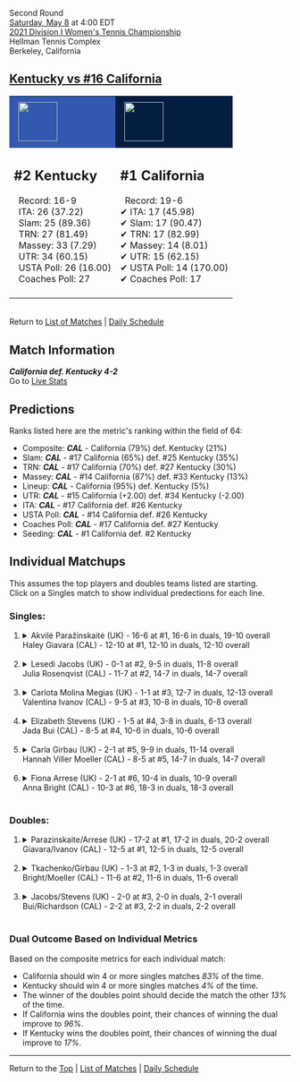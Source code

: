 Second Round[](#top)<a name="top"></a>  
[Saturday, May 8](../../schedule.md#05-08) at 4:00 EDT  
[2021 Division I Women's Tennis Championship](../index.md)  
Hellman Tennis Complex  
Berkeley, California  
## [Kentucky vs #16 California](https://www.ncaa.com/game/5833680)  

<table><tr style="background-color: #d9d9d9 !important"><td style="background-color: #3258AF !important"><img src="https://www.ncaa.com/sites/default/files/images/logos/schools/k/kentucky.70.png" width="70" height="70" style="padding: 8px;" /></td><td style="background-color: #041E42 !important"><img src="https://www.ncaa.com/sites/default/files/images/logos/schools/c/california.70.png" width="70" height="70" style="padding: 8px;" /></td></tr><tr>
<td>  

<h2>#2 Kentucky</h2>  
&nbsp; Record: 16-9<br>  
&nbsp; ITA: 26 (37.22)<br>  
&nbsp; Slam: 25 (89.36)<br>  
&nbsp; TRN: 27 (81.49)<br>  
&nbsp; Massey: 33 (7.29)<br>  
&nbsp; UTR: 34 (60.15)<br>  
&nbsp; USTA Poll: 26 (16.00)<br>  
&nbsp; Coaches Poll: 27<br>  
<br>  

</td>
<td>  

<h2>#1 California</h2>  
&nbsp; Record: 19-6<br>  
&#10004; ITA: 17 (45.98)<br>  
&#10004; Slam: 17 (90.47)<br>  
&#10004; TRN: 17 (82.99)<br>  
&#10004; Massey: 14 (8.01)<br>  
&#10004; UTR: 15 (62.15)<br>  
&#10004; USTA Poll: 14 (170.00)<br>  
&#10004; Coaches Poll: 17<br>  
<br>  

</td>
</tr></table>  


<br>Return to [List of Matches](../index.md) &#124; [Daily Schedule](../../schedule.md#05-08)

## Match Information  
***California def. Kentucky 4-2***  
Go to [Live Stats](https://calbears.com/sports/2013/4/17/208195810.aspx)  

## Predictions  

Ranks listed here are the metric's ranking within the field of 64:  
- Composite: ***CAL*** - California (79%) def. Kentucky (21%)  
- Slam: ***CAL*** - #17 California (65%) def. #25 Kentucky (35%)  
- TRN: ***CAL*** - #17 California (70%) def. #27 Kentucky (30%)  
- Massey: ***CAL*** - #14 California (87%) def. #33 Kentucky (13%)  
- Lineup: ***CAL*** - California (95%) def. Kentucky (5%)  
- UTR: ***CAL*** - #15 California (+2.00) def. #34 Kentucky (-2.00)  
- ITA: ***CAL*** - #17 California def. #26 Kentucky  
- USTA Poll: ***CAL*** - #14 California def. #26 Kentucky  
- Coaches Poll: ***CAL*** - #17 California def. #27 Kentucky  
- Seeding: ***CAL*** - #1 California def. #2 Kentucky  

## Individual Matchups  
This assumes the top players and doubles teams listed are starting.  
Click on a Singles match to show individual predections for each line.  

### Singles:  

<ol>
<li><details>
<summary markdown="span">Akvilė Paražinskaitė (UK) - 16-6 at #1, 16-6 in duals, 19-10 overall<br>Haley Giavara (CAL) - 12-10 at #1, 12-10 in duals, 12-10 overall</summary>
<h4>Predictions</h4><ul>
<li>Composite: <b><i>CAL</i></b> - Giavara (60%) def. Paražinskaitė (40%)</li>  
<li>Slam: <b><i>CAL</i></b> - Giavara (65%) def. Paražinskaitė (35%)</li>  
<li>TRN: <b><i>CAL</i></b> - Giavara (64%) def. Paražinskaitė (36%)</li>  
<li>Massey: <b><i>CAL</i></b> - Giavara (54%) def. Paražinskaitė (46%)</li>  
<li>UTR: <b><i>CAL</i></b> - Giavara (58%) def. Paražinskaitė (42%)</li>  
<li>ITA: <b><i>UK</i></b> - Paražinskaitė (19.85) def. Giavara (18.44)</li>  
</ul>
</details>&nbsp;</li>
<li><details>
<summary markdown="span">Lesedi Jacobs (UK) - 0-1 at #2, 9-5 in duals, 11-8 overall<br>Julia Rosenqvist (CAL) - 11-7 at #2, 14-7 in duals, 14-7 overall</summary>
<h4>Predictions</h4><ul>
<li>Composite: <b><i>CAL</i></b> - Rosenqvist (65%) def. Jacobs (35%)</li>  
<li>Slam: <b><i>CAL</i></b> - Rosenqvist (66%) def. Jacobs (34%)</li>  
<li>TRN: <b><i>CAL</i></b> - Rosenqvist (63%) def. Jacobs (37%)</li>  
<li>Massey: <b><i>CAL</i></b> - Rosenqvist (53%) def. Jacobs (47%)</li>  
<li>UTR: <b><i>CAL</i></b> - Rosenqvist (79%) def. Jacobs (21%)</li>  
<li>ITA: <b><i>UK</i></b> - Jacobs (5.00) def. Rosenqvist (2.23)</li>  
</ul>
</details>&nbsp;</li>
<li><details>
<summary markdown="span">Carlota Molina Megias (UK) - 1-1 at #3, 12-7 in duals, 12-13 overall<br>Valentina Ivanov (CAL) - 9-5 at #3, 10-8 in duals, 10-8 overall</summary>
<h4>Predictions</h4><ul>
<li>Composite: <b><i>CAL</i></b> - Ivanov (69%) def. Megias (31%)</li>  
<li>Slam: <b><i>CAL</i></b> - Ivanov (66%) def. Megias (34%)</li>  
<li>TRN: <b><i>CAL</i></b> - Ivanov (70%) def. Megias (30%)</li>  
<li>Massey: <b><i>CAL</i></b> - Ivanov (63%) def. Megias (37%)</li>  
<li>UTR: <b><i>CAL</i></b> - Ivanov (79%) def. Megias (21%)</li>  
<li>ITA: <b><i>UK</i></b> - Megias (2.40) def. Ivanov (1.97)</li>  
</ul>
</details>&nbsp;</li>
<li><details>
<summary markdown="span">Elizabeth Stevens (UK) - 1-5 at #4, 3-8 in duals, 6-13 overall<br>Jada Bui (CAL) - 8-5 at #4, 10-6 in duals, 10-6 overall</summary>
<h4>Predictions</h4><ul>
<li>Composite: <b><i>CAL</i></b> - Bui (84%) def. Stevens (16%)</li>  
<li>Slam: <b><i>CAL</i></b> - Bui (85%) def. Stevens (15%)</li>  
<li>TRN: <b><i>CAL</i></b> - Bui (88%) def. Stevens (12%)</li>  
<li>Massey: <b><i>CAL</i></b> - Bui (81%) def. Stevens (19%)</li>  
<li>UTR: <b><i>CAL</i></b> - Bui (83%) def. Stevens (17%)</li>  
<li>ITA: <b><i>UK</i></b> - # Stevens def. Bui (1.95)</li>  
</ul>
</details>&nbsp;</li>
<li><details>
<summary markdown="span">Carla Girbau (UK) - 2-1 at #5, 9-9 in duals, 11-14 overall<br>Hannah Viller Moeller (CAL) - 8-5 at #5, 14-7 in duals, 14-7 overall</summary>
<h4>Predictions</h4><ul>
<li>Composite: <b><i>CAL</i></b> - Moeller (79%) def. Girbau (21%)</li>  
<li>Slam: <b><i>CAL</i></b> - Moeller (74%) def. Girbau (26%)</li>  
<li>TRN: <b><i>CAL</i></b> - Moeller (84%) def. Girbau (16%)</li>  
<li>Massey: <b><i>CAL</i></b> - Moeller (79%) def. Girbau (21%)</li>  
<li>UTR: <b><i>CAL</i></b> - Moeller (81%) def. Girbau (19%)</li>  
<li>ITA: <b><i>UK</i></b> - # Girbau def. Moeller (1.79)</li>  
</ul>
</details>&nbsp;</li>
<li><details>
<summary markdown="span">Fiona Arrese (UK) - 2-1 at #6, 10-4 in duals, 10-9 overall<br>Anna Bright (CAL) - 10-3 at #6, 18-3 in duals, 18-3 overall</summary>
<h4>Predictions</h4><ul>
<li>Composite: <b><i>CAL</i></b> - Bright (87%) def. Arrese (13%)</li>  
<li>Slam: <b><i>CAL</i></b> - Bright (80%) def. Arrese (20%)</li>  
<li>TRN: <b><i>CAL</i></b> - Bright (91%) def. Arrese (9%)</li>  
<li>Massey: <b><i>CAL</i></b> - Bright (90%) def. Arrese (10%)</li>  
<li>UTR: <b><i>CAL</i></b> - Bright (89%) def. Arrese (11%)</li>  
<li>ITA: <b><i>CAL</i></b> - Bright (2.79) def. Arrese (1.49)</li>  
</ul>
</details>&nbsp;</li>
</ol>

### Doubles:  

<ol>
<li><details>
<summary markdown="span">Parazinskaite/Arrese (UK) - 17-2 at #1, 17-2 in duals, 20-2 overall<br>Giavara/Ivanov (CAL) - 12-5 at #1, 12-5 in duals, 12-5 overall</summary>
<br>Sorry, we don't have any metrics for this match
</details>&nbsp;</li>
<li><details>
<summary markdown="span">Tkachenko/Girbau (UK) - 1-3 at #2, 1-3 in duals, 1-3 overall<br>Bright/Moeller (CAL) - 11-6 at #2, 11-6 in duals, 11-6 overall</summary>
<br>Sorry, we don't have any metrics for this match
</details>&nbsp;</li>
<li><details>
<summary markdown="span">Jacobs/Stevens (UK) - 2-0 at #3, 2-0 in duals, 2-1 overall<br>Bui/Richardson (CAL) - 2-2 at #3, 2-2 in duals, 2-2 overall</summary>
<br>Sorry, we don't have any metrics for this match
</details>&nbsp;</li>
</ol>

### Dual Outcome Based on Individual Metrics  
  
Based on the composite metrics for each individual match:  
- California should win 4 or more singles matches *83%* of the time.  
- Kentucky should win 4 or more singles matches *4%* of the time.  
- The winner of the doubles point should decide the match the other *13%* of the time.  
- If California wins the doubles point, their chances of winning the dual improve to *96%*.  
- If Kentucky wins the doubles point, their chances of winning the dual improve to *17%*.  
  
------

Return to the [Top](#top) &#124; [List of Matches](../index.md) &#124; [Daily Schedule](../../schedule.md#05-08)  
